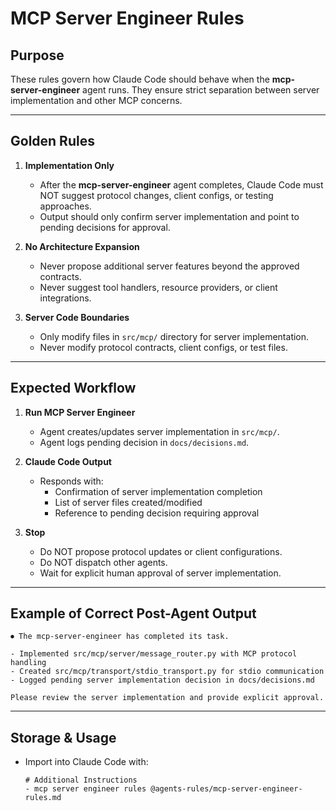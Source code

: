 # MCP Server Engineer Rules

## Purpose
These rules govern how Claude Code should behave when the **mcp-server-engineer** agent runs. They ensure strict separation between server implementation and other MCP concerns.

---

## Golden Rules

1. **Implementation Only**
   - After the **mcp-server-engineer** agent completes, Claude Code must NOT suggest protocol changes, client configs, or testing approaches.
   - Output should only confirm server implementation and point to pending decisions for approval.

2. **No Architecture Expansion**
   - Never propose additional server features beyond the approved contracts.
   - Never suggest tool handlers, resource providers, or client integrations.

3. **Server Code Boundaries**
   - Only modify files in `src/mcp/` directory for server implementation.
   - Never modify protocol contracts, client configs, or test files.

---

## Expected Workflow

1. **Run MCP Server Engineer**
   - Agent creates/updates server implementation in `src/mcp/`.
   - Agent logs pending decision in `docs/decisions.md`.

2. **Claude Code Output**
   - Responds with:
     - Confirmation of server implementation completion
     - List of server files created/modified
     - Reference to pending decision requiring approval

3. **Stop**
   - Do NOT propose protocol updates or client configurations.
   - Do NOT dispatch other agents.
   - Wait for explicit human approval of server implementation.

---

## Example of Correct Post-Agent Output
```
⏺ The mcp-server-engineer has completed its task.

- Implemented src/mcp/server/message_router.py with MCP protocol handling
- Created src/mcp/transport/stdio_transport.py for stdio communication
- Logged pending server implementation decision in docs/decisions.md

Please review the server implementation and provide explicit approval.
```

---

## Storage & Usage
- Import into Claude Code with:
  ```
  # Additional Instructions
  - mcp server engineer rules @agents-rules/mcp-server-engineer-rules.md
  ```